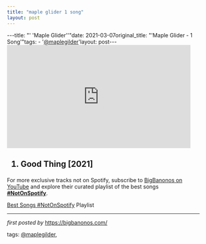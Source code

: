 ```yaml
---
title: "maple glider 1 song"
layout: post
---
```

---title: "' 'Maple Glider''"date: 2021-03-07original_title: "'Maple Glider - 1 Song'"tags:  - '[@maplegilder](/tags/maplegilder/)'layout: post---<iframe frameborder="0" height="270" src="https://youtube.com/embed/3M7et8wv0U0" width="480"></iframe><h2><ol><li>Good Thing [2021]</li></ol></h2><!--Subscribe and Playlist Links--><div>    <p>For more exclusive tracks not on Spotify, subscribe to <a href="https://www.youtube.com/[@BigBanonos](/tags/BigBanonos/)" target="_blank">BigBanonos on YouTube</a> and explore their curated playlist of the best songs <strong>[#NotOnSpotify](/tags/NotOnSpotify/)</strong>.</p>    <p><a href="https://www.youtube.com/playlist?list=PLtuNtuTatqI0kFahUCbtbfenC_ET5O_tr" target="_blank">Best Songs [#NotOnSpotify](/tags/NotOnSpotify/) Playlist<br /></a></p></div><hr /><p><em>first posted by</em> <a href="https://bigbanonos.com/" rel="noopener" target="_new">https://bigbanonos.com/</a></p><p>tags: [@maplegilder](/tags/maplegilder/),</p>